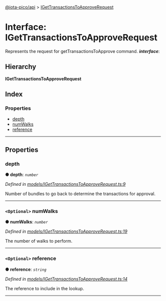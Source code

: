 [@iota-pico/api](../README.md) > [IGetTransactionsToApproveRequest](../interfaces/igettransactionstoapproverequest.md)

# Interface: IGetTransactionsToApproveRequest

Represents the request for getTransactionsToApprove command.
*__interface__*: 

## Hierarchy

**IGetTransactionsToApproveRequest**

## Index

### Properties

* [depth](igettransactionstoapproverequest.md#depth)
* [numWalks](igettransactionstoapproverequest.md#numwalks)
* [reference](igettransactionstoapproverequest.md#reference)

---

## Properties

<a id="depth"></a>

###  depth

**●  depth**:  *`number`* 

*Defined in [models/IGetTransactionsToApproveRequest.ts:9](https://github.com/iota-pico/api/blob/242aedb/src/models/IGetTransactionsToApproveRequest.ts#L9)*

Number of bundles to go back to determine the transactions for approval.

___

<a id="numwalks"></a>

### `<Optional>` numWalks

**●  numWalks**:  *`number`* 

*Defined in [models/IGetTransactionsToApproveRequest.ts:19](https://github.com/iota-pico/api/blob/242aedb/src/models/IGetTransactionsToApproveRequest.ts#L19)*

The number of walks to perform.

___

<a id="reference"></a>

### `<Optional>` reference

**●  reference**:  *`string`* 

*Defined in [models/IGetTransactionsToApproveRequest.ts:14](https://github.com/iota-pico/api/blob/242aedb/src/models/IGetTransactionsToApproveRequest.ts#L14)*

The reference to include in the lookup.

___

